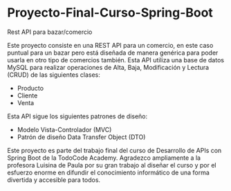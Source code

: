 # Proyecto-Final-Curso-Spring-Boot
Rest API para bazar/comercio

Este proyecto consiste en una REST API para un comercio, en este caso puntual para un bazar
pero está diseñada de manera genérica para poder usarla en otro tipo de comercios también.
Esta API utiliza una base de datos MySQL para realizar operaciones de Alta, Baja, Modificación
y Lectura (CRUD) de las siguientes clases:
* Producto
* Cliente
* Venta
  
Esta API sigue los siguientes patrones de diseño:
* Modelo Vista-Controlador (MVC)
* Patrón de diseño Data Transfer Object (DTO)

Este proyecto es parte del trabajo final del curso de Desarrollo de APIs con Spring Boot
de la TodoCode Academy. Agradezco ampliamente a la profesora Luisina de Paula por su gran
trabajo al diseñar el curso y por el esfuerzo enorme en difundir el conocimiento informático
de una forma divertida y accesible para todos.
